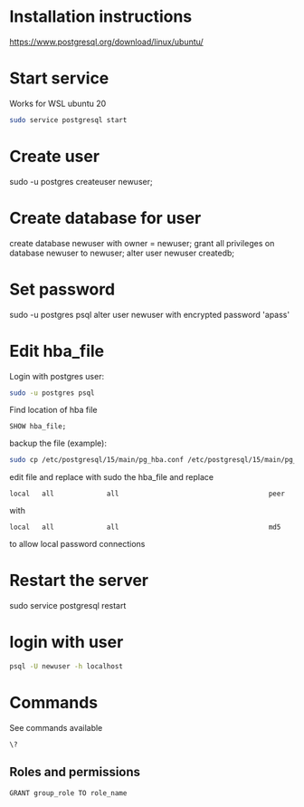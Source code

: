 # Installation instructions

https://www.postgresql.org/download/linux/ubuntu/

# Start service

Works for WSL ubuntu 20

```sh
sudo service postgresql start
```

# Create user

sudo -u postgres createuser newuser;

# Create database for user
create database newuser with owner = newuser;
grant all privileges on database newuser to newuser;
alter user newuser createdb;

# Set password

sudo -u postgres psql
alter user newuser with encrypted password 'apass'

# Edit hba_file

Login with postgres user:
```sh
sudo -u postgres psql
```
Find location of hba file
```psql
SHOW hba_file;
```
backup the file (example):
```sh
sudo cp /etc/postgresql/15/main/pg_hba.conf /etc/postgresql/15/main/pg_hba.conf_bck
```
edit file and replace with sudo the hba_file and replace
```
local   all             all                                     peer
```
with
```
local   all             all                                     md5
```
to allow local password connections

# Restart the server
sudo service postgresql restart

# login with user

```sh
psql -U newuser -h localhost
```

# Commands

See commands available

```psql
\?
```

## Roles and permissions

```psql
GRANT group_role TO role_name
```
